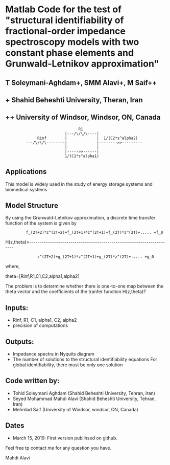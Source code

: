 # Matlab Code for the test of "structural identifiability of fractional-order impedance spectroscopy models with two constant phase elements and Grunwald-Letnikov approximation"

## T Soleymani-Aghdam+, SMM Alavi+, M Saif++
## + Shahid Beheshti University, Theran, Iran
## ++ University of Windsor, Windsor, ON, Canada

                                    R1
                              |---/\/\/\----|
                  Rinf        |             |  1/(C2*s^alpha2)
             ---/\/\/\--------|             |-------->>---------
                              |             |
                              |----->>------|
                              1/(C1*s^alpha1)
 
##   Applications
This model is widely used in the study of energy storage systems and biomedical systems
                 

## Model Structure 
By using the Grunwald-Letnikov approximation, a discrete time transfer function of the system is given by
 
             f_(2T+2)*z^(2T+2)+f_(2T+1)*z^(2T+1)+f_(2T)*z^(2T)+..... +f_0
            
H(z,theta)=----------------------------------------------------------------------
 
                  z^(2T+2)+g_(2T+1)*z^(2T+1)+g_(2T)*z^(2T)+..... +g_0
               
 where, 
 
 theta=[Rinf,R1,C1,C2,alpha1,alpha2]
 
 The problem is to determine whether there is one-to-one map between the theta vector and the coefficients of the tranfer function H(z,theta)? 

## Inputs: 
  - Rinf, R1, C1, alpha1, C2, alpha2
  - precision of computations
## Outputs: 
  - Impedance spectra in Nyquits diagram
  - The number of solutions to the structural identifiability equations
  For global identifiability, there must be only one solution 

## Code written by: 
 - Tohid Soleymani Aghdam (Shahid Beheshti University, Tehran, Iran)
 - Seyed Mohammad Mahdi Alavi (Shahid Beheshti University, Tehran, Iran)
 - Mehrdad Saif (University of Windsor, windsor, ON, Canada)
 
## Dates
 - March 15, 2019: First version publihsed on github.
 
Feel free tp contact me for any question you have.

Mahdi Alavi
